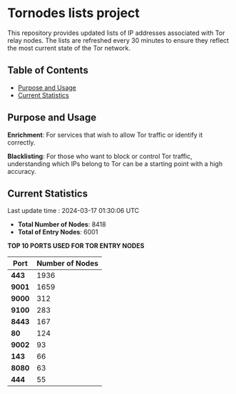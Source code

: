 # Tornodes lists project

This repository provides updated lists of IP addresses associated with Tor relay nodes. The lists are refreshed every 30 minutes to ensure they reflect the most current state of the Tor network.

## Table of Contents

- [Purpose and Usage](#purpose-and-usage)
- [Current Statistics](#current-statistics)


## Purpose and Usage

**Enrichment**: For services that wish to allow Tor traffic or identify it correctly.

**Blacklisting**: For those who want to block or control Tor traffic, understanding which IPs belong to Tor can be a starting point with a high accuracy.

## Current Statistics

Last update time : 2024-03-17 01:30:06 UTC

- **Total Number of Nodes**: 8418
- **Total of Entry Nodes**: 6001

**TOP 10 PORTS USED FOR TOR ENTRY NODES**

| **Port** | **Number of Nodes** |
|------|-----------------|
| **443**   | 1936  |
| **9001**   | 1659  |
| **9000**   | 312  |
| **9100**   | 283  |
| **8443**   | 167  |
| **80**   | 124  |
| **9002**   | 93  |
| **143**   | 66  |
| **8080**   | 63  |
| **444**   | 55  |

